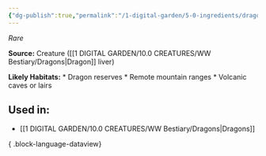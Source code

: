 ```yaml
---
{"dg-publish":true,"permalink":"/1-digital-garden/5-0-ingredients/dragon-liver/","tags":["ingredient","rare"]}
---
```


*Rare*

**Source:** Creature ([[1 DIGITAL GARDEN/10.0 CREATURES/WW Bestiary/Dragons\|Dragon]] liver)

**Likely Habitats:** * Dragon reserves * Remote mountain ranges * Volcanic caves or lairs

## Used in:

- [[1 DIGITAL GARDEN/10.0 CREATURES/WW Bestiary/Dragons\|Dragons]]

{ .block-language-dataview}

